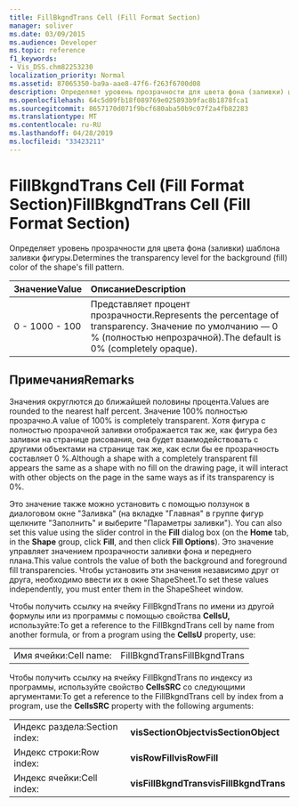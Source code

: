 ```yaml
---
title: FillBkgndTrans Cell (Fill Format Section)
manager: soliver
ms.date: 03/09/2015
ms.audience: Developer
ms.topic: reference
f1_keywords:
- Vis_DSS.chm82253230
localization_priority: Normal
ms.assetid: 87065350-ba9a-aae8-47f6-f263f6700d08
description: Определяет уровень прозрачности для цвета фона (заливки) шаблона заливки фигуры.
ms.openlocfilehash: 64c5d09fb18f089769e025893b9fac8b1878fca1
ms.sourcegitcommit: 8657170d071f9bcf680aba50b9c07f2a4fb82283
ms.translationtype: MT
ms.contentlocale: ru-RU
ms.lasthandoff: 04/28/2019
ms.locfileid: "33423211"
---
```

# <a name="fillbkgndtrans-cell-fill-format-section"></a><span data-ttu-id="4bde9-103">FillBkgndTrans Cell (Fill Format Section)</span><span class="sxs-lookup"><span data-stu-id="4bde9-103">FillBkgndTrans Cell (Fill Format Section)</span></span>

<span data-ttu-id="4bde9-104">Определяет уровень прозрачности для цвета фона (заливки) шаблона заливки фигуры.</span><span class="sxs-lookup"><span data-stu-id="4bde9-104">Determines the transparency level for the background (fill) color of the shape's fill pattern.</span></span>
  
|<span data-ttu-id="4bde9-105">**Значение**</span><span class="sxs-lookup"><span data-stu-id="4bde9-105">**Value**</span></span>|<span data-ttu-id="4bde9-106">**Описание**</span><span class="sxs-lookup"><span data-stu-id="4bde9-106">**Description**</span></span>|
|:-----|:-----|
|<span data-ttu-id="4bde9-107">0 - 100</span><span class="sxs-lookup"><span data-stu-id="4bde9-107">0 - 100</span></span>  <br/> |<span data-ttu-id="4bde9-108">Представляет процент прозрачности.</span><span class="sxs-lookup"><span data-stu-id="4bde9-108">Represents the percentage of transparency.</span></span> <span data-ttu-id="4bde9-109">Значение по умолчанию — 0 % (полностью непрозрачной).</span><span class="sxs-lookup"><span data-stu-id="4bde9-109">The default is 0% (completely opaque).</span></span>  <br/> |
   
## <a name="remarks"></a><span data-ttu-id="4bde9-110">Примечания</span><span class="sxs-lookup"><span data-stu-id="4bde9-110">Remarks</span></span>

<span data-ttu-id="4bde9-111">Значения округлются до ближайшей половины процента.</span><span class="sxs-lookup"><span data-stu-id="4bde9-111">Values are rounded to the nearest half percent.</span></span> <span data-ttu-id="4bde9-112">Значение 100% полностью прозрачно.</span><span class="sxs-lookup"><span data-stu-id="4bde9-112">A value of 100% is completely transparent.</span></span> <span data-ttu-id="4bde9-113">Хотя фигура с полностью прозрачной заливки отображается так же, как фигура без заливки на странице рисования, она будет взаимодействовать с другими объектами на странице так же, как если бы ее прозрачность составляет 0 %.</span><span class="sxs-lookup"><span data-stu-id="4bde9-113">Although a shape with a completely transparent fill appears the same as a shape with no fill on the drawing page, it will interact with other objects on the page in the same ways as if its transparency is 0%.</span></span>
  
<span data-ttu-id="4bde9-114">Это значение также можно установить с помощью  ползунок в  диалоговом окне "Заливка" (на вкладке "Главная" в группе фигур щелкните "Заполнить" и выберите "Параметры  заливки"). </span><span class="sxs-lookup"><span data-stu-id="4bde9-114">You can also set this value using the slider control in the **Fill** dialog box (on the **Home** tab, in the **Shape** group, click **Fill**, and then click **Fill Options**).</span></span> <span data-ttu-id="4bde9-115">Это значение управляет значением прозрачности заливки фона и переднего плана.</span><span class="sxs-lookup"><span data-stu-id="4bde9-115">This value controls the value of both the background and foreground fill transparencies.</span></span> <span data-ttu-id="4bde9-116">Чтобы установить эти значения независимо друг от друга, необходимо ввести их в окне ShapeSheet.</span><span class="sxs-lookup"><span data-stu-id="4bde9-116">To set these values independently, you must enter them in the ShapeSheet window.</span></span>
  
<span data-ttu-id="4bde9-117">Чтобы получить ссылку на ячейку FillBkgndTrans по имени из другой формулы или из программы с помощью свойства **CellsU,** используйте:</span><span class="sxs-lookup"><span data-stu-id="4bde9-117">To get a reference to the FillBkgndTrans cell by name from another formula, or from a program using the **CellsU** property, use:</span></span> 
  
|||
|:-----|:-----|
|<span data-ttu-id="4bde9-118">Имя ячейки:</span><span class="sxs-lookup"><span data-stu-id="4bde9-118">Cell name:</span></span>  <br/> |<span data-ttu-id="4bde9-119">FillBkgndTrans</span><span class="sxs-lookup"><span data-stu-id="4bde9-119">FillBkgndTrans</span></span>  <br/> |
   
<span data-ttu-id="4bde9-120">Чтобы получить ссылку на ячейку FillBkgndTrans по индексу из программы, используйте свойство **CellsSRC** со следующими аргументами:</span><span class="sxs-lookup"><span data-stu-id="4bde9-120">To get a reference to the FillBkgndTrans cell by index from a program, use the **CellsSRC** property with the following arguments:</span></span> 
  
|||
|:-----|:-----|
|<span data-ttu-id="4bde9-121">Индекс раздела:</span><span class="sxs-lookup"><span data-stu-id="4bde9-121">Section index:</span></span>  <br/> |<span data-ttu-id="4bde9-122">**visSectionObject**</span><span class="sxs-lookup"><span data-stu-id="4bde9-122">**visSectionObject**</span></span> <br/> |
|<span data-ttu-id="4bde9-123">Индекс строки:</span><span class="sxs-lookup"><span data-stu-id="4bde9-123">Row index:</span></span>  <br/> |<span data-ttu-id="4bde9-124">**visRowFill**</span><span class="sxs-lookup"><span data-stu-id="4bde9-124">**visRowFill**</span></span> <br/> |
|<span data-ttu-id="4bde9-125">Индекс ячейки:</span><span class="sxs-lookup"><span data-stu-id="4bde9-125">Cell index:</span></span>  <br/> |<span data-ttu-id="4bde9-126">**visFillBkgndTrans**</span><span class="sxs-lookup"><span data-stu-id="4bde9-126">**visFillBkgndTrans**</span></span> <br/> |
   

